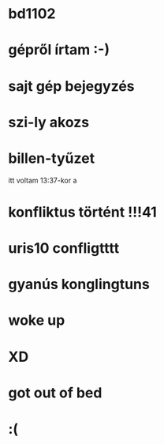 # bd1102
# gépről írtam :-)
# sajt gép bejegyzés
# szi-ly akozs
# billen-tyűzet
itt voltam 13:37-kor
a
# konfliktus történt !!!41
# uris10 confligtttt
# gyanús konglingtuns
# woke up
# XD
# got out of bed
# :(